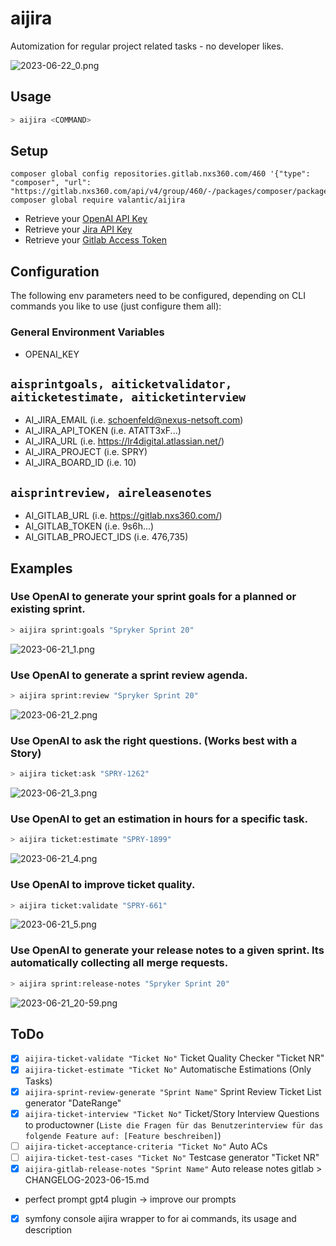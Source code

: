 # aijira
Automization for regular project related tasks - no developer likes.

![2023-06-22_0.png](2023-06-22_0.png)

## Usage
```bash
> aijira <COMMAND>
```

## Setup
```
composer global config repositories.gitlab.nxs360.com/460 '{"type": "composer", "url": "https://gitlab.nxs360.com/api/v4/group/460/-/packages/composer/packages.json"}'
composer global require valantic/aijira
```

- Retrieve your [OpenAI API Key](https://platform.openai.com/account/api-keys)
- Retrieve your [Jira API Key](https://id.atlassian.com/manage-profile/security/api-tokens)
- Retrieve your [Gitlab Access Token](https://gitlab.nxs360.com/-/profile/personal_access_tokens)

## Configuration
The following env parameters need to be configured, depending on CLI commands you like to use (just configure them all):

### General Environment Variables
- OPENAI_KEY
## `aisprintgoals, aiticketvalidator, aiticketestimate, aiticketinterview`
- AI_JIRA_EMAIL (i.e. schoenfeld@nexus-netsoft.com)
- AI_JIRA_API_TOKEN (i.e. ATATT3xF...)
- AI_JIRA_URL (i.e. https://lr4digital.atlassian.net/)
- AI_JIRA_PROJECT (i.e. SPRY)
- AI_JIRA_BOARD_ID (i.e. 10)
## `aisprintreview, aireleasenotes`
- AI_GITLAB_URL (i.e. https://gitlab.nxs360.com/)
- AI_GITLAB_TOKEN (i.e. 9s6h...)
- AI_GITLAB_PROJECT_IDS (i.e. 476,735)

## Examples

### Use OpenAI to generate your sprint goals for a planned or existing sprint.
```bash
> aijira sprint:goals "Spryker Sprint 20"
```

![2023-06-21_1.png](assets/2023-06-21_1.png)

### Use OpenAI to generate a sprint review agenda.
```bash
> aijira sprint:review "Spryker Sprint 20"
```

![2023-06-21_2.png](assets/2023-06-21_2.png)

### Use OpenAI to ask the right questions. (Works best with a Story)
```bash
> aijira ticket:ask "SPRY-1262"
```

![2023-06-21_3.png](assets/2023-06-21_3.png)

### Use OpenAI to get an estimation in hours for a specific task.
```bash
> aijira ticket:estimate "SPRY-1899"
```

![2023-06-21_4.png](assets/2023-06-21_4.png)

### Use OpenAI to improve ticket quality.
```bash
> aijira ticket:validate "SPRY-661"
```

![2023-06-21_5.png](assets/2023-06-21_5.png)

### Use OpenAI to generate your release notes to a given sprint. Its automatically collecting all merge requests.
```bash
> aijira sprint:release-notes "Spryker Sprint 20"
```

![2023-06-21_20-59.png](assets/2023-06-21_20-59.png)

## ToDo
- [x] `aijira-ticket-validate "Ticket No"` Ticket Quality Checker "Ticket NR"
- [x] `aijira-ticket-estimate "Ticket No"` Automatische Estimations (Only Tasks)
- [x] `aijira-sprint-review-generate "Sprint Name"` Sprint Review Ticket List generator "DateRange"
- [x] `aijira-ticket-interview "Ticket No"` Ticket/Story Interview Questions to productowner (`Liste die Fragen für das Benutzerinterview für das folgende Feature auf: [Feature beschreiben]`)
- [ ] `aijira-ticket-acceptance-criteria "Ticket No"` Auto ACs
- [ ] `aijira-ticket-test-cases "Ticket No"` Testcase generator "Ticket NR"
- [x] `aijira-gitlab-release-notes "Sprint Name"` Auto release notes gitlab > CHANGELOG-2023-06-15.md
- perfect prompt gpt4 plugin -> improve our prompts
- [x] symfony console aijira wrapper to for ai commands, its usage and description
